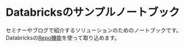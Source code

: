 # Databricksのサンプルノートブック
セミナーやブログで紹介するソリューションのためのノートブックです。Databricksの[Repo機能](https://qiita.com/taka_yayoi/items/b89f199ff0d3a4c16140)を使って取り込めます。

